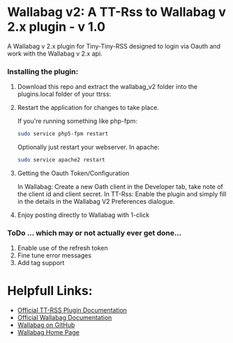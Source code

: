 Wallabag v2: A TT-Rss to Wallabag v 2.x plugin - v 1.0
=====================

A Wallabag v 2.x plugin for Tiny-Tiny-RSS designed to login via Oauth and work with the Wallabag v 2.x api.

### Installing the plugin:

1. Download this repo and extract the wallabag_v2 folder into the plugins.local folder of your ttrss:  

2. Restart the application for changes to take place.  

	If you're running something like php-fpm:

	```bash
	sudo service php5-fpm restart
	```
     Optionally just restart your webserver. In apache:  
     
	```bash
	sudo service apache2 restart
	```

3. Getting the Oauth Token/Configuration

     In Wallabag: Create a new Oath client in the Developer tab, take note of the client id and client secret.
     In TT-Rss: Enable the plugin and simply fill in the details in the Wallabag V2 Preferences dialogue.

4. Enjoy posting directly to Wallabag with 1-click

### ToDo ... which may or not actually ever get done...

1. Enable use of the refresh token
2. Fine tune error messages
3. Add tag support

# Helpfull Links:

* [Official TT-RSS Plugin Documentation](https://tt-rss.org/gitlab/fox/tt-rss/wikis/Plugins)
* [Official Wallabag Documentation](http://doc.wallabag.org/en/v2/)
* [Wallabag on GitHub](https://github.com/wallabag/wallabag)
* [Wallabag Home Page](https://www.wallabag.org/)
